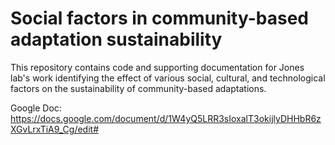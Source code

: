 # Social factors in community-based adaptation sustainability

This repository contains code and supporting documentation for Jones lab's
work identifying the effect of various social, cultural, and technological factors on
the sustainability of community-based adaptations.

Google Doc: https://docs.google.com/document/d/1W4yQ5LRR3sIoxalT3okijlyDHHbR6zXGvLrxTiA9_Cg/edit#

